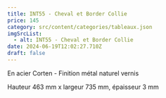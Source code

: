 ```yaml
---
title: INT55 - Cheval et Border Collie
price: 145
category: src/content/categories/tableaux.json
imgSrcList:
  - alt: INT55 - Cheval et Border Collie
date: 2024-06-19T12:02:27.710Z
draft: false
---
```


En acier Corten - Finition métal naturel vernis

Hauteur 463 mm x largeur 735 mm, épaisseur 3 mm
